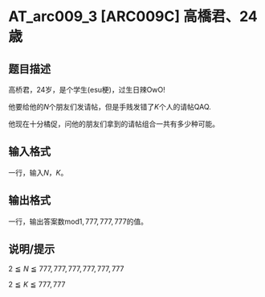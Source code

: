 # AT_arc009_3 [ARC009C] 高橋君、24歳

## 题目描述

高桥君，24岁，是个学生(esu梗)，过生日辣OwO!  
他要给他的$N$个朋友们发请帖，但是手贱发错了$K$个人的请帖QAQ.  
他现在十分橘促，问他的朋友们拿到的请帖组合一共有多少种可能。

## 输入格式

一行，输入$N$，$K$。

## 输出格式

一行，输出答案数mod$1,777,777,777$的值。

## 说明/提示

$2≦N≦777,777,777,777,777,777$
$2≦K≦777,777$